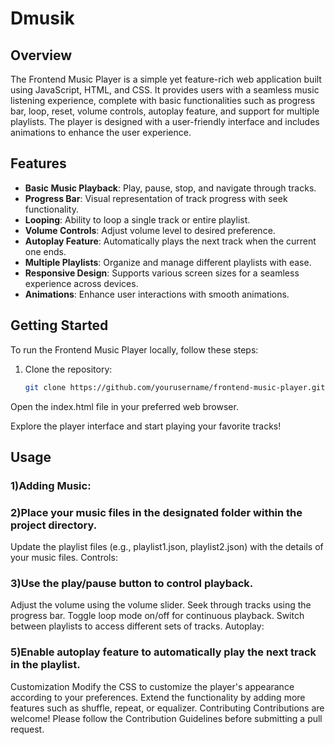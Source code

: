 # Dmusik

## Overview

The Frontend Music Player is a simple yet feature-rich web application built using JavaScript, HTML, and CSS. It provides users with a seamless music listening experience, complete with basic functionalities such as progress bar, loop, reset, volume controls, autoplay feature, and support for multiple playlists. The player is designed with a user-friendly interface and includes animations to enhance the user experience.

## Features

- **Basic Music Playback**: Play, pause, stop, and navigate through tracks.
- **Progress Bar**: Visual representation of track progress with seek functionality.
- **Looping**: Ability to loop a single track or entire playlist.
- **Volume Controls**: Adjust volume level to desired preference.
- **Autoplay Feature**: Automatically plays the next track when the current one ends.
- **Multiple Playlists**: Organize and manage different playlists with ease.
- **Responsive Design**: Supports various screen sizes for a seamless experience across devices.
- **Animations**: Enhance user interactions with smooth animations.

## Getting Started

To run the Frontend Music Player locally, follow these steps:

1. Clone the repository:

   ```bash
   git clone https://github.com/yourusername/frontend-music-player.git


 Open the index.html file in your preferred web browser.

Explore the player interface and start playing your favorite tracks!

## Usage
### 1)Adding Music:

### 2)Place your music files in the designated folder within the project directory.
Update the playlist files (e.g., playlist1.json, playlist2.json) with the details of your music files.
Controls:

### 3)Use the play/pause button to control playback.
Adjust the volume using the volume slider.
Seek through tracks using the progress bar.
Toggle loop mode on/off for continuous playback.
Switch between playlists to access different sets of tracks.
Autoplay:

### 5)Enable autoplay feature to automatically play the next track in the playlist.
Customization
Modify the CSS to customize the player's appearance according to your preferences.
Extend the functionality by adding more features such as shuffle, repeat, or equalizer.
Contributing
Contributions are welcome! Please follow the Contribution Guidelines before submitting a pull request.
